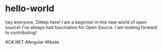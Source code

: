 # hello-world
hey everyone,
Dileep here! I am a beginner in this new world of open source!
I've always had fascination for Open Source. I am looking forward to contributing!

#C#.NET
#Angular
#Node

